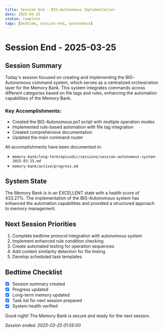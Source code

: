 ```yaml
---
title: Session End - BIG-Autonomous Implementation
date: 2025-03-25
status: complete
tags: [bedtime, session-end, autonomous]
---
```


# Session End - 2025-03-25

## Session Summary

Today's session focused on creating and implementing the BIG-Autonomous command system, which serves as a centralized orchestration layer for the Memory Bank. This system integrates commands across different categories based on file tags and rules, enhancing the automation capabilities of the Memory Bank.

### Key Accomplishments:
- Created the BIG-Autonomous.ps1 script with multiple operation modes
- Implemented rule-based automation with file tag integration
- Created comprehensive documentation
- Updated the main command router

All accomplishments have been documented in:
- `memory-bank/long-term/episodic/sessions/session-autonomous-system-2025-03-25.md`
- `memory-bank/active/progress.md`

## System State

The Memory Bank is in an EXCELLENT state with a health score of 433.27%. The implementation of the BIG-Autonomous system has enhanced the automation capabilities and provided a structured approach to memory management.

## Next Session Priorities

1. Complete bedtime protocol integration with autonomous system
2. Implement enhanced rule condition checking
3. Create automated testing for operation sequences
4. Add content similarity detection for file linking
5. Develop scheduled task templates

## Bedtime Checklist

- [x] Session summary created
- [x] Progress updated
- [x] Long-term memory updated
- [x] Task list for next session prepared
- [x] System health verified

Good night! The Memory Bank is secure and ready for the next session.

<!-- @action:mark-complete -->
<!-- @automation:bedtime -->

*Session ended: 2025-03-25 01:55:00*